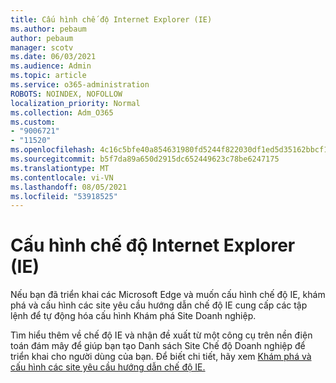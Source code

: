 ```yaml
---
title: Cấu hình chế độ Internet Explorer (IE)
ms.author: pebaum
author: pebaum
manager: scotv
ms.date: 06/03/2021
ms.audience: Admin
ms.topic: article
ms.service: o365-administration
ROBOTS: NOINDEX, NOFOLLOW
localization_priority: Normal
ms.collection: Adm_O365
ms.custom:
- "9006721"
- "11520"
ms.openlocfilehash: 4c16c5bfe40a854631980fd5244f822030df1ed5d35162bbcf19e4e989610ce3
ms.sourcegitcommit: b5f7da89a650d2915dc652449623c78be6247175
ms.translationtype: MT
ms.contentlocale: vi-VN
ms.lasthandoff: 08/05/2021
ms.locfileid: "53918525"
---
```

# <a name="internet-explorer-ie-mode-configuration"></a>Cấu hình chế độ Internet Explorer (IE)

Nếu bạn đã triển khai các Microsoft Edge và muốn cấu hình chế độ IE, khám phá và cấu hình các site yêu cầu hướng dẫn chế độ IE cung cấp các tập lệnh để tự động hóa cấu hình Khám phá Site Doanh nghiệp. 

Tìm hiểu thêm về chế độ IE và nhận đề xuất từ một công cụ trên nền điện toán đám mây để giúp bạn tạo Danh sách Site Chế độ Doanh nghiệp để triển khai cho người dùng của bạn. Để biết chi tiết, hãy xem [Khám phá và cấu hình các site yêu cầu hướng dẫn chế độ IE.](https://admin.microsoft.com/AdminPortal/Home?#/modernonboarding/configureiemode)